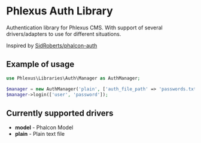 # Phlexus Auth Library

Authentication library for Phlexus CMS. With support of several drivers/adapters to use for different situations.

Inspired by [SidRoberts/phalcon-auth](https://github.com/SidRoberts/phalcon-auth)

## Example of usage

```php
use Phlexus\Libraries\Auth\Manager as AuthManager;

$manager = new AuthManager('plain', ['auth_file_path' => 'passwords.txt']);
$manager->login(['user', 'password']);
``` 

## Currently supported drivers

* **model** - Phalcon Model
* **plain** - Plain text file
